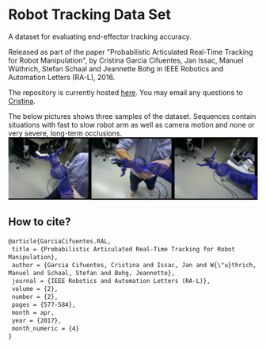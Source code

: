 # Robot Tracking Data Set
A dataset for evaluating end-effector tracking accuracy.

Released as part of the paper "Probabilistic Articulated Real-Time Tracking for Robot Manipulation", 
by Cristina Garcia Cifuentes, Jan Issac, Manuel Wüthrich, Stefan Schaal and Jeannette Bohg in IEEE Robotics and Automation Letters (RA-L), 2016.

The repository is currently hosted [here](https://git-amd.tuebingen.mpg.de/open-source/hand_tracking_dataset/wikis/home).
You may email any questions to [Cristina](https://am.is.tuebingen.mpg.de/person/ccifuentes).

The below pictures shows three samples of the dataset. Sequences contain situations with fast to slow robot arm as well as camera motion and none or very severe, long-term occlusions. 
![](ArmTrackingDataSetSample.png?raw=true)

## How to cite?
```
@article{GarciaCifuentes.RAL,
 title = {Probabilistic Articulated Real-Time Tracking for Robot Manipulation},
 author = {Garcia Cifuentes, Cristina and Issac, Jan and W{\"u}thrich, Manuel and Schaal, Stefan and Bohg, Jeannette},
 journal = {IEEE Robotics and Automation Letters (RA-L)},
 volume = {2},
 number = {2},
 pages = {577-584},
 month = apr,
 year = {2017},
 month_numeric = {4}
}
```
